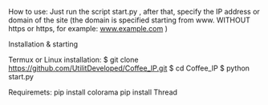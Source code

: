 How to use:
Just run the script start.py , after that, specify the IP address or domain of the site (the domain is specified starting from www. WITHOUT https or https, for example: www.example.com )

Installation & starting

Termux or Linux installation:
$ git clone https://github.com/UtilitDeveloped/Coffee_IP.git
$ cd Coffee_IP
$ python start.py

Requiremets:
pip install colorama
pip install Thread




